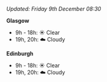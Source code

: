 *Updated: Friday 9th December 08:30*

**Glasgow**

* 9h - 18h: :sunny: Clear
* 19h, 20h: :cloud: Cloudy

**Edinburgh**

* 9h - 18h: :sunny: Clear
* 19h, 20h: :cloud: Cloudy
